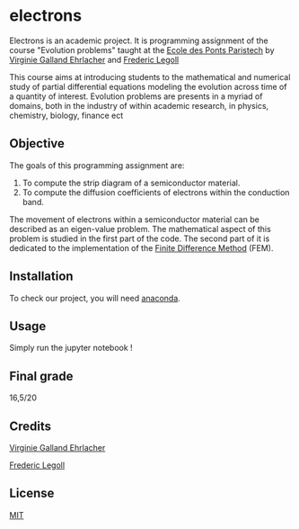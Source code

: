 # electrons

Electrons is an academic project. It is programming assignment of the course "Evolution problems" taught at the [Ecole des Ponts Paristech](https://www.ecoledesponts.fr/) by [Virginie Galland Ehrlacher](https://team.inria.fr/matherials/team-members/virginie-ehrlacher-galland/) and [Frederic Legoll](http://cermics.enpc.fr/~legoll/)


This course aims at introducing students to the mathematical and numerical study of partial differential equations modeling the evolution across time of a quantity of interest. Evolution problems are presents in a myriad of domains, both in the industry of within academic research, in  physics, chemistry, biology, finance ect


## Objective
The goals of this programming assignment are:
1. To compute the strip diagram of a semiconductor material.
2. To compute the diffusion coefficients of electrons within the conduction band.

The movement of electrons within a semiconductor material can be described as an eigen-value problem. The mathematical aspect of this problem is studied in the first part of the code. The second part of it is dedicated to the implementation of the [Finite Difference Method](https://en.wikipedia.org/wiki/Finite_difference_method) (FEM).
## Installation

To check our project, you will need [anaconda](https://docs.anaconda.com/anaconda/install/index.html).

## Usage 
Simply run the jupyter notebook !

## Final grade
16,5/20

## Credits 
[Virginie Galland Ehrlacher](https://team.inria.fr/matherials/team-members/virginie-ehrlacher-galland/)

[Frederic Legoll](http://cermics.enpc.fr/~legoll/)

## License
[MIT](https://choosealicense.com/licenses/mit/)

